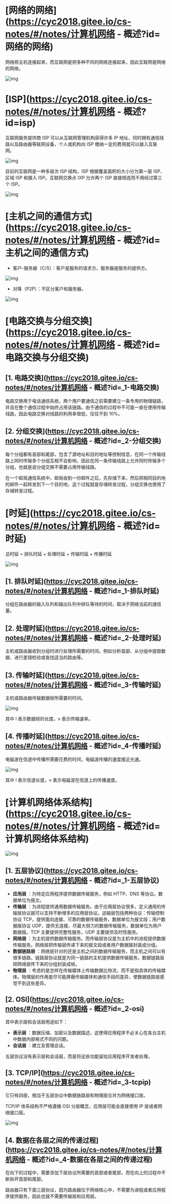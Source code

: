 # [网络的网络](https://cyc2018.gitee.io/cs-notes/#/notes/计算机网络 - 概述?id=网络的网络)

网络把主机连接起来，而互联网是把多种不同的网络连接起来，因此互联网是网络的网络。

![img](%E6%A6%82%E8%BF%B0.assets/network-of-networks.gif)



# [ISP](https://cyc2018.gitee.io/cs-notes/#/notes/计算机网络 - 概述?id=isp)

互联网服务提供商 ISP 可以从互联网管理机构获得许多 IP 地址，同时拥有通信线路以及路由器等联网设备，个人或机构向 ISP 缴纳一定的费用就可以接入互联网。

![img](%E6%A6%82%E8%BF%B0.assets/72be01cd-41ae-45f7-99b9-a8d284e44dd4.png)



目前的互联网是一种多层次 ISP 结构，ISP 根据覆盖面积的大小分为第一层 ISP、区域 ISP 和接入 ISP。互联网交换点 IXP 允许两个 ISP 直接相连而不用经过第三个 ISP。

![img](%E6%A6%82%E8%BF%B0.assets/3be42601-9d33-4d29-8358-a9d16453af93.png)



# [主机之间的通信方式](https://cyc2018.gitee.io/cs-notes/#/notes/计算机网络 - 概述?id=主机之间的通信方式)

- 客户-服务器（C/S）：客户是服务的请求方，服务器是服务的提供方。

![img](%E6%A6%82%E8%BF%B0.assets/914894c2-0bc4-46b5-bef9-0316a69ef521.jpg)



- 对等（P2P）：不区分客户和服务器。

![img](%E6%A6%82%E8%BF%B0.assets/42430e94-3137-48c0-bdb6-3cebaf9102e3.jpg)



# [电路交换与分组交换](https://cyc2018.gitee.io/cs-notes/#/notes/计算机网络 - 概述?id=电路交换与分组交换)

## [1. 电路交换](https://cyc2018.gitee.io/cs-notes/#/notes/计算机网络 - 概述?id=_1-电路交换)

电路交换用于电话通信系统，两个用户要通信之前需要建立一条专用的物理链路，并且在整个通信过程中始终占用该链路。由于通信的过程中不可能一直在使用传输线路，因此电路交换对线路的利用率很低，往往不到 10%。

## [2. 分组交换](https://cyc2018.gitee.io/cs-notes/#/notes/计算机网络 - 概述?id=_2-分组交换)

每个分组都有首部和尾部，包含了源地址和目的地址等控制信息，在同一个传输线路上同时传输多个分组互相不会影响，因此在同一条传输线路上允许同时传输多个分组，也就是说分组交换不需要占用传输线路。

在一个邮局通信系统中，邮局收到一份邮件之后，先存储下来，然后把相同目的地的邮件一起转发到下一个目的地，这个过程就是存储转发过程，分组交换也使用了存储转发过程。

# [时延](https://cyc2018.gitee.io/cs-notes/#/notes/计算机网络 - 概述?id=时延)

总时延 = 排队时延 + 处理时延 + 传输时延 + 传播时延

![img](%E6%A6%82%E8%BF%B0.assets/4b2ae78c-e254-44df-9e37-578e2f2bef52.jpg)



## [1. 排队时延](https://cyc2018.gitee.io/cs-notes/#/notes/计算机网络 - 概述?id=_1-排队时延)

分组在路由器的输入队列和输出队列中排队等待的时间，取决于网络当前的通信量。

## [2. 处理时延](https://cyc2018.gitee.io/cs-notes/#/notes/计算机网络 - 概述?id=_2-处理时延)

主机或路由器收到分组时进行处理所需要的时间，例如分析首部、从分组中提取数据、进行差错检验或查找适当的路由等。

## [3. 传输时延](https://cyc2018.gitee.io/cs-notes/#/notes/计算机网络 - 概述?id=_3-传输时延)

主机或路由器传输数据帧所需要的时间。

![img](%E6%A6%82%E8%BF%B0.assets/dcdbb96c-9077-4121-aeb8-743e54ac02a4.png)



其中 l 表示数据帧的长度，v 表示传输速率。

## [4. 传播时延](https://cyc2018.gitee.io/cs-notes/#/notes/计算机网络 - 概述?id=_4-传播时延)

电磁波在信道中传播所需要花费的时间，电磁波传播的速度接近光速。

![img](%E6%A6%82%E8%BF%B0.assets/a1616dac-0e12-40b2-827d-9e3f7f0b940d.png)



其中 l 表示信道长度，v 表示电磁波在信道上的传播速度。

# [计算机网络体系结构](https://cyc2018.gitee.io/cs-notes/#/notes/计算机网络 - 概述?id=计算机网络体系结构)

![img](%E6%A6%82%E8%BF%B0.assets/0fa6c237-a909-4e2a-a771-2c5485cd8ce0.png)



## [1. 五层协议](https://cyc2018.gitee.io/cs-notes/#/notes/计算机网络 - 概述?id=_1-五层协议)

- **应用层** ：为特定应用程序提供数据传输服务，例如 HTTP、DNS 等协议。数据单位为报文。
- **传输层** ：为进程提供通用数据传输服务。由于应用层协议很多，定义通用的传输层协议就可以支持不断增多的应用层协议。运输层包括两种协议：传输控制协议 TCP，提供面向连接、可靠的数据传输服务，数据单位为报文段；用户数据报协议 UDP，提供无连接、尽最大努力的数据传输服务，数据单位为用户数据报。TCP 主要提供完整性服务，UDP 主要提供及时性服务。
- **网络层** ：为主机提供数据传输服务。而传输层协议是为主机中的进程提供数据传输服务。网络层把传输层传递下来的报文段或者用户数据报封装成分组。
- **数据链路层** ：网络层针对的还是主机之间的数据传输服务，而主机之间可以有很多链路，链路层协议就是为同一链路的主机提供数据传输服务。数据链路层把网络层传下来的分组封装成帧。
- **物理层** ：考虑的是怎样在传输媒体上传输数据比特流，而不是指具体的传输媒体。物理层的作用是尽可能屏蔽传输媒体和通信手段的差异，使数据链路层感觉不到这些差异。

## [2. OSI](https://cyc2018.gitee.io/cs-notes/#/notes/计算机网络 - 概述?id=_2-osi)

其中表示层和会话层用途如下：

- **表示层** ：数据压缩、加密以及数据描述，这使得应用程序不必关心在各台主机中数据内部格式不同的问题。
- **会话层** ：建立及管理会话。

五层协议没有表示层和会话层，而是将这些功能留给应用程序开发者处理。

## [3. TCP/IP](https://cyc2018.gitee.io/cs-notes/#/notes/计算机网络 - 概述?id=_3-tcpip)

它只有四层，相当于五层协议中数据链路层和物理层合并为网络接口层。

TCP/IP 体系结构不严格遵循 OSI 分层概念，应用层可能会直接使用 IP 层或者网络接口层。

![img](%E6%A6%82%E8%BF%B0.assets/48d79be8-085b-4862-8a9d-18402eb93b31.png)



## [4. 数据在各层之间的传递过程](https://cyc2018.gitee.io/cs-notes/#/notes/计算机网络 - 概述?id=_4-数据在各层之间的传递过程)

在向下的过程中，需要添加下层协议所需要的首部或者尾部，而在向上的过程中不断拆开首部和尾部。

路由器只有下面三层协议，因为路由器位于网络核心中，不需要为进程或者应用程序提供服务，因此也就不需要传输层和应用层。